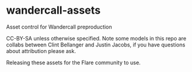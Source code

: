 wandercall-assets
=================

Asset control for Wandercall preproduction

CC-BY-SA unless otherwise specified. Note some models in this repo are collabs between Clint Bellanger and Justin Jacobs, if you have questions about attribution please ask.

Releasing these assets for the Flare community to use.

